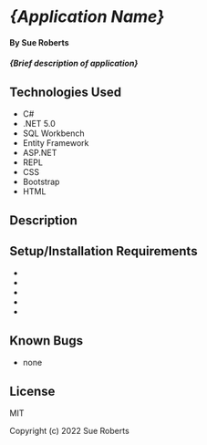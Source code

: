 # _{Application Name}_

#### By Sue Roberts

#### _{Brief description of application}_

## Technologies Used

* C#
* .NET 5.0
* SQL Workbench
* Entity Framework
* ASP.NET
* REPL
* CSS
* Bootstrap   
* HTML
 
## Description



## Setup/Installation Requirements

* 
* 
* 
* 
* 


## Known Bugs

* none


## License

MIT

Copyright (c) 2022 Sue Roberts
